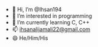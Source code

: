 - 👋 Hi, I’m @Ihsan194
- 👀 I’m interested in programming 
- 🌱 I’m currently learning C, C++
- 📫 ihsanalijamali22@gmail.com
- 😄 He/Him/His

<!---
Ihsan194/Ihsan194 is a ✨ special ✨ repository because its `README.md` (this file) appears on your GitHub profile.
You can click the Preview link to take a look at your changes.
--->
